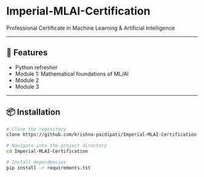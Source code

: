 # Imperial-MLAI-Certification
Professional Certificate in Machine Learning &amp; Artificial Intelligence

---

## 🚀 Features

- Python refresher
- Module 1: Mathematical foundations of ML/AI 
- Module 2
- Module 3

---

## 📦 Installation

```bash
# Clone the repository
clone https://github.com/krishna-paidipati/Imperial-MLAI-Certification.git

# Navigate into the project directory
cd Imperial-MLAI-Certification

# Install dependencies
pip install -r requirements.txt
